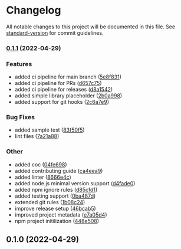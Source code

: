 # Changelog

All notable changes to this project will be documented in this file. See [standard-version](https://github.com/conventional-changelog/standard-version) for commit guidelines.

### [0.1.1](https://github.com/airemad/stations/compare/v0.1.0...v0.1.1) (2022-04-29)


### Features

* added ci pipeline for main branch ([5e8f831](https://github.com/airemad/stations/commits/5e8f8317ffb7a42bf95909e28d8986b090aeaa65))
* added ci pipeline for PRs ([d657c75](https://github.com/airemad/stations/commits/d657c753592dd81d5d98d8e627d324f5a7f60bbd))
* added ci pipeline for releases ([d8a1542](https://github.com/airemad/stations/commits/d8a15427f9111727aa656a46cbb3b5e9a2b3edeb))
* added simple library placeholder ([2b0a998](https://github.com/airemad/stations/commits/2b0a9982bd977cb8897eff03e2394dbd66ae0a13))
* added support for git hooks ([2c6a7e9](https://github.com/airemad/stations/commits/2c6a7e93fa24851919c2b6c497d49e352d4a9e12))


### Bug Fixes

* added sample test ([83f50f5](https://github.com/airemad/stations/commits/83f50f51a29e414ada6645af4856be7385fff8a3))
* lint files ([7a21a88](https://github.com/airemad/stations/commits/7a21a88a188ab7e9205aa09f651618451e723e84))


### Other

* added coc ([04fe698](https://github.com/airemad/stations/commits/04fe698e98ba1836421a2875114435bd49e14727))
* added contributing guide ([ca4eea9](https://github.com/airemad/stations/commits/ca4eea9236876414795b5433b6cf2f4568bd0fd7))
* added linter ([8666e4c](https://github.com/airemad/stations/commits/8666e4c40de1e592c1faed7aad39fdc87be85c6c))
* added node.js minimal version support ([d4fade0](https://github.com/airemad/stations/commits/d4fade039d8b537cfcb28fef6cbebda7101a62b7))
* added npm ignore rules ([d85cfd1](https://github.com/airemad/stations/commits/d85cfd11aa0e3e8f52a80415386d9849bda49f05))
* added testing support ([0ba487d](https://github.com/airemad/stations/commits/0ba487d33259603762b0150ca531522195cca293))
* extended git rules ([1b08c24](https://github.com/airemad/stations/commits/1b08c24ddfd6b6292e13dcfb518ecebd18ea865f))
* improve release setup ([46bcab5](https://github.com/airemad/stations/commits/46bcab5d3616f475b43e24786cf49219a3072efe))
* improved project metadata ([e7a05d4](https://github.com/airemad/stations/commits/e7a05d4b4e31e36621e8f0f4a5f1c94e0bf688e7))
* npm project initilization ([448e508](https://github.com/airemad/stations/commits/448e508c2d4df62f4f8544a5dcfecccbaf60c21d))

## 0.1.0 (2022-04-29)
